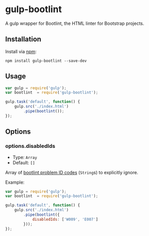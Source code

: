 # gulp-bootlint

A gulp wrapper for Bootlint, the HTML linter for Bootstrap projects.

## Installation

Install via [npm](https://npmjs.org/package/gulp-bootlint):

```
npm install gulp-bootlint --save-dev
```

## Usage

```js
var gulp = require('gulp');
var bootlint  = require('gulp-bootlint');

gulp.task('default', function() {
    gulp.src('./index.html')
        .pipe(bootlint());
});
```

## Options

### options.disabledIds

* Type: `Array`
* Default: `[]`

Array of [bootlint problem ID codes](https://github.com/twbs/bootlint/wiki) (`String`s) to explicitly ignore.

Example:

```javascript
var gulp = require('gulp');
var bootlint  = require('gulp-bootlint');

gulp.task('default', function() {
    gulp.src('./index.html')
        .pipe(bootlint({
            disabledIds: ['W009', 'E007']
        }));
});

```
